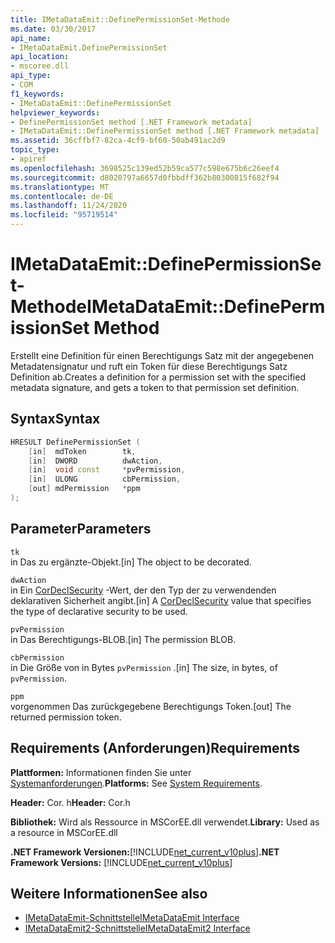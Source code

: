 ```yaml
---
title: IMetaDataEmit::DefinePermissionSet-Methode
ms.date: 03/30/2017
api_name:
- IMetaDataEmit.DefinePermissionSet
api_location:
- mscoree.dll
api_type:
- COM
f1_keywords:
- IMetaDataEmit::DefinePermissionSet
helpviewer_keywords:
- DefinePermissionSet method [.NET Framework metadata]
- IMetaDataEmit::DefinePermissionSet method [.NET Framework metadata]
ms.assetid: 36cffbf7-82ca-4cf9-bf60-50ab491ac2d9
topic_type:
- apiref
ms.openlocfilehash: 3698525c139ed52b59ca577c598e675b6c26eef4
ms.sourcegitcommit: d8020797a6657d0fbbdff362b80300815f682f94
ms.translationtype: MT
ms.contentlocale: de-DE
ms.lasthandoff: 11/24/2020
ms.locfileid: "95719514"
---
```

# <a name="imetadataemitdefinepermissionset-method"></a><span data-ttu-id="4b036-102">IMetaDataEmit::DefinePermissionSet-Methode</span><span class="sxs-lookup"><span data-stu-id="4b036-102">IMetaDataEmit::DefinePermissionSet Method</span></span>

<span data-ttu-id="4b036-103">Erstellt eine Definition für einen Berechtigungs Satz mit der angegebenen Metadatensignatur und ruft ein Token für diese Berechtigungs Satz Definition ab.</span><span class="sxs-lookup"><span data-stu-id="4b036-103">Creates a definition for a permission set with the specified metadata signature, and gets a token to that permission set definition.</span></span>  
  
## <a name="syntax"></a><span data-ttu-id="4b036-104">Syntax</span><span class="sxs-lookup"><span data-stu-id="4b036-104">Syntax</span></span>  
  
```cpp  
HRESULT DefinePermissionSet (  
    [in]  mdToken        tk,
    [in]  DWORD          dwAction,
    [in]  void const     *pvPermission,
    [in]  ULONG          cbPermission,
    [out] mdPermission   *ppm
);  
```  
  
## <a name="parameters"></a><span data-ttu-id="4b036-105">Parameter</span><span class="sxs-lookup"><span data-stu-id="4b036-105">Parameters</span></span>  

 `tk`  
 <span data-ttu-id="4b036-106">in Das zu ergänzte-Objekt.</span><span class="sxs-lookup"><span data-stu-id="4b036-106">[in] The object to be decorated.</span></span>  
  
 `dwAction`  
 <span data-ttu-id="4b036-107">in Ein [CorDeclSecurity](cordeclsecurity-enumeration.md) -Wert, der den Typ der zu verwendenden deklarativen Sicherheit angibt.</span><span class="sxs-lookup"><span data-stu-id="4b036-107">[in] A [CorDeclSecurity](cordeclsecurity-enumeration.md) value that specifies the type of declarative security to be used.</span></span>  
  
 `pvPermission`  
 <span data-ttu-id="4b036-108">in Das Berechtigungs-BLOB.</span><span class="sxs-lookup"><span data-stu-id="4b036-108">[in] The permission BLOB.</span></span>  
  
 `cbPermission`  
 <span data-ttu-id="4b036-109">in Die Größe von in Bytes `pvPermission` .</span><span class="sxs-lookup"><span data-stu-id="4b036-109">[in] The size, in bytes, of `pvPermission`.</span></span>  
  
 `ppm`  
 <span data-ttu-id="4b036-110">vorgenommen Das zurückgegebene Berechtigungs Token.</span><span class="sxs-lookup"><span data-stu-id="4b036-110">[out] The returned permission token.</span></span>  
  
## <a name="requirements"></a><span data-ttu-id="4b036-111">Requirements (Anforderungen)</span><span class="sxs-lookup"><span data-stu-id="4b036-111">Requirements</span></span>  

 <span data-ttu-id="4b036-112">**Plattformen:** Informationen finden Sie unter [Systemanforderungen](../../get-started/system-requirements.md).</span><span class="sxs-lookup"><span data-stu-id="4b036-112">**Platforms:** See [System Requirements](../../get-started/system-requirements.md).</span></span>  
  
 <span data-ttu-id="4b036-113">**Header:** Cor. h</span><span class="sxs-lookup"><span data-stu-id="4b036-113">**Header:** Cor.h</span></span>  
  
 <span data-ttu-id="4b036-114">**Bibliothek:** Wird als Ressource in MSCorEE.dll verwendet.</span><span class="sxs-lookup"><span data-stu-id="4b036-114">**Library:** Used as a resource in MSCorEE.dll</span></span>  
  
 <span data-ttu-id="4b036-115">**.NET Framework Versionen:**[!INCLUDE[net_current_v10plus](../../../../includes/net-current-v10plus-md.md)]</span><span class="sxs-lookup"><span data-stu-id="4b036-115">**.NET Framework Versions:** [!INCLUDE[net_current_v10plus](../../../../includes/net-current-v10plus-md.md)]</span></span>  
  
## <a name="see-also"></a><span data-ttu-id="4b036-116">Weitere Informationen</span><span class="sxs-lookup"><span data-stu-id="4b036-116">See also</span></span>

- [<span data-ttu-id="4b036-117">IMetaDataEmit-Schnittstelle</span><span class="sxs-lookup"><span data-stu-id="4b036-117">IMetaDataEmit Interface</span></span>](imetadataemit-interface.md)
- [<span data-ttu-id="4b036-118">IMetaDataEmit2-Schnittstelle</span><span class="sxs-lookup"><span data-stu-id="4b036-118">IMetaDataEmit2 Interface</span></span>](imetadataemit2-interface.md)
